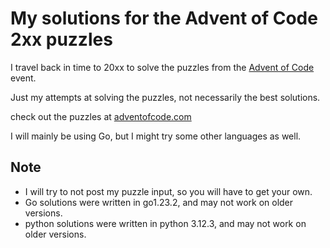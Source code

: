 # My solutions for the Advent of Code 2xx puzzles

I travel back in time to 20xx to solve the puzzles from the [Advent of Code](https://adventofcode.com/2xxx) event.

Just my attempts at solving the puzzles, not necessarily the best solutions.

check out the puzzles at [adventofcode.com](https://adventofcode.com/2xxx)

I will mainly be using Go, but I might try some other languages as well.

## **Note**

- I will try to not post my puzzle input, so you will have to get your own.
- Go solutions were written in go1.23.2, and may not work on older versions.
- python solutions were written in python 3.12.3, and may not work on older versions.